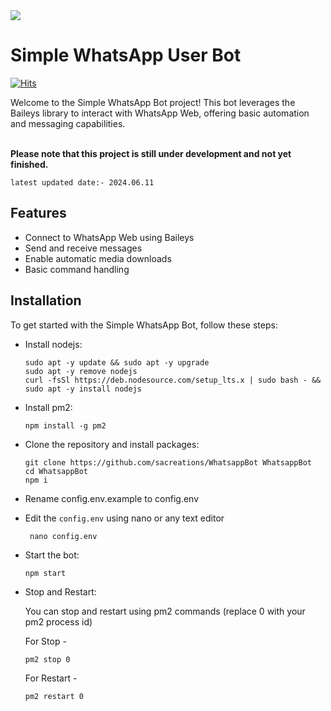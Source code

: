 <img src = "https://i.pinimg.com/originals/72/e9/c3/72e9c33f3327bfb2485c80b3188e41fb.gif">

# Simple WhatsApp User Bot 

[![Hits](https://hits.seeyoufarm.com/api/count/incr/badge.svg?url=https%3A%2F%2Fgithub.com%2Fsacreations%2FWhatsappBot&count_bg=%2379C83D&title_bg=%23555555&icon=&icon_color=%23E7E7E7&title=Views&edge_flat=false)](https://hits.seeyoufarm.com)

Welcome to the Simple WhatsApp Bot project! This bot leverages the Baileys library to interact with WhatsApp Web, offering basic automation and messaging capabilities. 
<br>
<br>

**Please note that this project is still under development and not yet finished.**

`latest updated date:- 2024.06.11`

## Features

- Connect to WhatsApp Web using Baileys
- Send and receive messages
- Enable automatic media downloads
- Basic command handling 


## Installation

To get started with the Simple WhatsApp Bot, follow these steps:


- Install nodejs:

      sudo apt -y update && sudo apt -y upgrade
      sudo apt -y remove nodejs
      curl -fsSl https://deb.nodesource.com/setup_lts.x | sudo bash - && sudo apt -y install nodejs


- Install pm2:

      npm install -g pm2

- Clone the repository and install packages:

      git clone https://github.com/sacreations/WhatsappBot WhatsappBot
      cd WhatsappBot
      npm i

- Rename config.env.example to config.env
  
- Edit the `config.env` using nano or any text editor

       nano config.env

- Start the bot:

      npm start

- Stop and Restart:

  You can stop and restart using pm2 commands (replace 0 with your pm2 process id)

  For Stop -

      pm2 stop 0

  For Restart -
  
      pm2 restart 0


